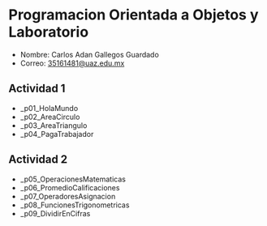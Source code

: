 # Programacion Orientada a Objetos y Laboratorio

- Nombre: Carlos Adan Gallegos Guardado  
- Correo: 35161481@uaz.edu.mx

## Actividad 1

- _p01_HolaMundo
- _p02_AreaCirculo
- _p03_AreaTriangulo
- _p04_PagaTrabajador

## Actividad 2
 - _p05_OperacionesMatematicas
 - _p06_PromedioCalificaciones
 - _p07_OperadoresAsignacion
 - _p08_FuncionesTrigonometricas
 - _p09_DividirEnCifras